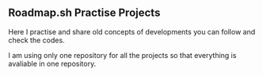 ## Roadmap.sh Practise Projects

Here I practise and share old concepts of developments you can follow and check the codes.

I am using only one repository for all the projects so that everything is avaliable in one repository.
